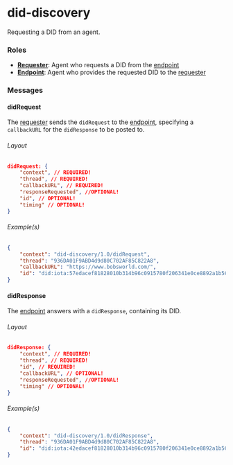 # did-discovery

Requesting a DID from an agent.

### Roles
- <u>**Requester**</u>: Agent who requests a DID from the <u>endpoint</u>
- <u>**Endpoint**</u>: Agent who provides the requested DID to the <u>requester</u>

### Messages

#### didRequest
The <u>requester</u> sends the `didRequest` to the <u>endpoint</u>, specifying a `callbackURL` for the `didResponse` to be posted to. 

###### Layout

```JSON
didRequest: {
    "context", // REQUIRED!
    "thread", // REQUIRED!
    "callbackURL", // REQUIRED!
    "responseRequested", //OPTIONAL!
    "id", // OPTIONAL!
    "timing" // OPTIONAL!
}
```

###### Example(s)

```JSON
{
    "context": "did-discovery/1.0/didRequest",
    "thread": "936DA01F9ABD4d9d80C702AF85C822A8",
    "callbackURL": "https://www.bobsworld.com/",
    "id": "did:iota:57edacef81828010b314b96c0915780f206341e0ce8892a1b56678c174eef2e8",
}
```

#### didResponse
The <u>endpoint</u> answers with a `didResponse`, containing its DID.

###### Layout

```JSON
didResponse: {
    "context", // REQUIRED!
    "thread", // REQUIRED!
    "id", // REQUIRED!
    "callbackURL", // OPTIONAL!
    "responseRequested", //OPTIONAL!
    "timing" // OPTIONAL!
}
```

###### Example(s)

```JSON
{
    "context": "did-discovery/1.0/didResponse",
    "thread": "936DA01F9ABD4d9d80C702AF85C822A8",
    "id": "did:iota:42edacef81828010b314b96c0915780f206341e0ce8892a1b56678c174eef242"
}
```